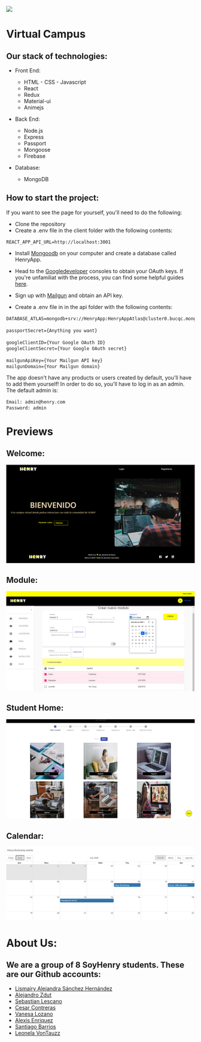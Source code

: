 <p align='left'>
    <img src='https://static.wixstatic.com/media/85087f_0d84cbeaeb824fca8f7ff18d7c9eaafd~mv2.png/v1/fill/w_160,h_30,al_c,q_85,usm_0.66_1.00_0.01/Logo_completo_Color_1PNG.webp' </img>
</p>

# Virtual Campus

## Our stack of technologies:
- Front End:

  + HTML - CSS - Javascript
  + React
  + Redux
  + Material-ui
  + Animejs
  
- Back End:

  + Node.js
  + Express
  + Passport
  + Mongoose
  + Firebase

- Database:

  + MongoDB


## How to start the project:
If you want to see the page for yourself, you'll need to do the following:

- Clone the repository
- Create a .env file in the client folder with the following contents:
```
REACT_APP_API_URL=http://localhost:3001
```
- Install [Mongoodb](https://www.mongodb.com/) on your computer and create a database called HenryApp.

- Head to the [Googledeveloper](https://console.developers.google.com/projectselector2/apis/dashboard?supportedpurview=project&pli=1) consoles to obtain your OAuth keys. If you're unfamiliat with the process, you can find some helpful guides [here](https://developers.google.com/fit/android/get-api-key).

- Sign up with [Mailgun](https://www.mailgun.com/) and obtain an API key.

- Create a .env file in in the api folder with the following contents:

```
DATABASE_ATLAS=mongodb+srv://HenryApp:HenryAppAtlas@cluster0.bucqc.mongodb.net/test

passportSecret={Anything you want}

googleClientID={Your Google OAuth ID}
googleClientSecret={Your Google OAuth secret}

mailgunApiKey={Your Mailgun API key}
mailgunDomain={Your Mailgun domain}
```

The app doesn't have any products or users created by default, you'll have to add them yourself! In order to do so, you'll have to log in as an admin. The default admin is:
```
Email: admin@henry.com
Password: admin
```

# Previews

## Welcome:

![Welcome](https://github.com/SantiagoLesait/images/blob/main/Welcome.png?raw=true)

## Module:
![Module](https://github.com/SantiagoLesait/images/blob/main/Module.png?raw=true)

## Student Home:
![Student Home](https://github.com/SantiagoLesait/images/blob/main/Home.png?raw=true)

## Calendar:
![Calendar](https://github.com/SantiagoLesait/images/blob/main/Calendar.png?raw=true)

# About Us:
## We are a group of 8 SoyHenry students. These are our Github accounts:
  - [Lismairy Alejandra Sánchez Hernández](https://github.com/Lismairy-Sanchez)
  - [Alejandro Zdut](https://github.com/alezdut)
  - [Sebastian Lescano](https://github.com/fayser17)
  - [Cesar Contreras](https://github.com/cescontreras)
  - [Vanesa Lozano](https://github.com/nvlozano)
  - [Alexis Enriquez](https://github.com/Alexis-Enriquez)
  - [Santiago Barrios](https://github.com/SantiagoLesait)
  - [Leonela VonTauzz](https://github.com/leonelatauzz)
